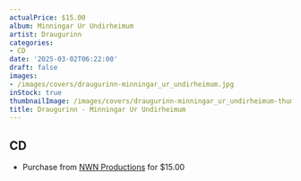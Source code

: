 ```yaml
---
actualPrice: $15.00
album: Minningar Ur Undirheimum
artist: Draugurinn
categories:
- CD
date: '2025-03-02T06:22:00'
draft: false
images:
- /images/covers/draugurinn-minningar_ur_undirheimum.jpg
inStock: true
thumbnailImage: /images/covers/draugurinn-minningar_ur_undirheimum-thumb.jpg
title: Draugurinn - Minningar Ur Undirheimum
---
```


## CD
* Purchase from [NWN Productions](http://shop.nwnprod.com/index.php?route=product/product&path=93&product_id=28198&sort=pd.name&order=ASC) for $15.00
